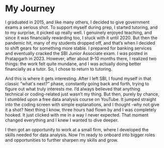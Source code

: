 # My Journey
I graduated in 2015, and like many others, I decided to give government exams a serious shot. To support myself during prep, I started tutoring, and to my surprise, it picked up really well. I genuinely enjoyed teaching, and since it was financially rewarding too, I stuck with it until 2020. But then the pandemic hit, many of my students dropped off, and that’s when I decided to shift gears for something more stable. I prepared for banking services and eventually cracked the SBI Junior Associate exam. I was posted in Pratapgarh in 2023. However, after about 9–10 months there, I realized two things: the work felt quite mundane, and I was actually doing better financially as a tutor. So, I chose to return to tutoring.

And this is where it gets interesting. After I left SBI, I found myself in that classic “what's next?” phase, constantly going back and forth, trying to figure out what truly interests me. I’d always believed that anything technical or coding-related just wasn’t my thing. But then, purely by chance, I stumbled upon a free data analysis course on YouTube. It jumped straight into the coding screen with simple explanations, and I thought -why not give it a shot? Next thing I know, three hours had flown by and I was completely hooked. It just clicked with me in a way I never expected. That moment changed everything and I knew I wanted to dive deeper.

I then got an opportunity to work at a small firm, where I developed the skills needed for data analysis. Now I’m ready to onboard into bigger roles and opportunities to further sharpen my skills and grow.

